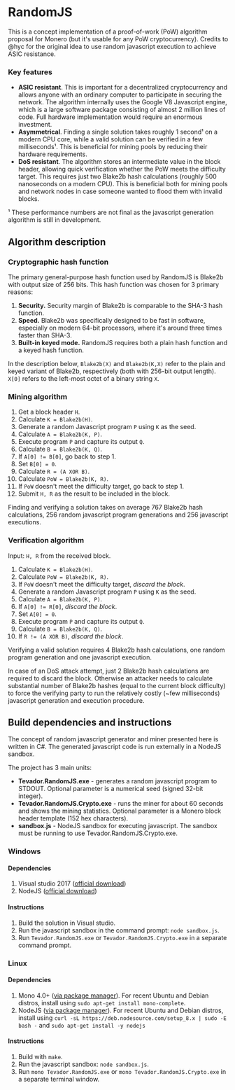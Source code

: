 # RandomJS
This is a concept implementation of a proof-of-work (PoW) algorithm proposal for Monero (but it's usable for any PoW cryptocurrency). Credits to @hyc for the original idea to use random javascript execution to achieve ASIC resistance.

### Key features
* __ASIC resistant__. This is important for a decentralized cryptocurrency and allows anyone with an ordinary computer to participate in securing the network. The algorithm internally uses the Google V8 Javascript engine, which is a large software package consisting of almost 2 million lines of code. Full hardware implementation would require an enormous investment.
* __Asymmetrical__. Finding a single solution takes roughly 1 second¹ on a modern CPU core, while a valid solution can be verified in a few milliseconds¹. This is beneficial for mining pools by reducing their hardware requirements.
* __DoS resistant__. The algorithm stores an intermediate value in the block header, allowing quick verification whether the PoW meets the difficulty target. This requires just two Blake2b hash calculations (roughly 500 nanoseconds on a modern CPU). This is beneficial both for mining pools and network nodes in case someone wanted to flood them with invalid blocks.

¹ These performance numbers are not final as the javascript generation algorithm is still in development.

## Algorithm description

### Cryptographic hash function
The primary general-purpose hash function used by RandomJS is Blake2b with output size of 256 bits. This hash function was chosen for 3 primary reasons:

1. __Security.__ Security margin of Blake2b is comparable to the SHA-3 hash function.
1. __Speed.__ Blake2b was specifically designed to be fast in software, especially on modern 64-bit processors, where it's around three times faster than SHA-3.
1. __Built-in keyed mode.__ RandomJS requires both a plain hash function and a keyed hash function.

In the description below, `Blake2b(X)` and `Blake2b(K,X)` refer to the plain and keyed variant of Blake2b, respectively (both with 256-bit output length). `X[0]` refers to the left-most octet of a binary string `X`.

### Mining algorithm
1. Get a block header `H`.
1. Calculate `K = Blake2b(H)`.
1. Generate a random Javascript program `P` using `K` as the seed.
1. Calculate `A = Blake2b(K, P)`.
1. Execute program `P` and capture its output `Q`.
1. Calculate `B = Blake2b(K, Q)`.
1. If `A[0] != B[0]`, go back to step 1.
1. Set `B[0] = 0`.
1. Calculate `R = (A XOR B)`.
1. Calculate `PoW = Blake2b(K, R)`.
1. If `PoW` doesn't meet the difficulty target, go back to step 1.
1. Submit `H, R` as the result to be included in the block.

Finding and verifying a solution takes on average 767 Blake2b hash calculations, 256 random javascript program generations and 256 javascript executions.

### Verification algorithm
Input: `H, R` from the received block.
1. Calculate `K = Blake2b(H)`.
1. Calculate `PoW = Blake2b(K, R)`.
1. If `PoW` doesn't meet the difficulty target, _discard the block_.
1. Generate a random Javascript program `P` using `K` as the seed.
1. Calculate `A = Blake2b(K, P)`.
1. If `A[0] != R[0]`, _discard the block_.
1. Set `A[0] = 0`.
1. Execute program `P` and capture its output `Q`.
1. Calculate `B = Blake2b(K, Q)`.
1. If `R != (A XOR B)`, _discard the block_.

Verifying a valid solution requires 4 Blake2b hash calculations, one random program generation and one javascript execution.

In case of an DoS attack attempt, just 2 Blake2b hash calculations are required to discard the block. Otherwise an attacker needs to calculate substantial number of Blake2b hashes (equal to the current block difficulty) to force the verifying party to run the relatively costly (~few milliseconds) javascript generation and execution procedure.

## Build dependencies and instructions
The concept of random javascript generator and miner presented here is written in C#. The generated javascript code is run externally in a NodeJS sandbox.

The project has 3 main units:

* __Tevador.RandomJS.exe__ - generates a random javascript program to STDOUT. Optional parameter is a numerical seed (signed 32-bit integer).
* __Tevador.RandomJS.Crypto.exe__ - runs the miner for about 60 seconds and shows the mining statistics. Optional parameter is a Monero block header template (152 hex characters).
* __sandbox.js__ - NodeJS sandbox for executing javascript. The sandbox must be running to use Tevador.RandomJS.Crypto.exe.

### Windows
#### Dependencies
1. Visual studio 2017 ([official download](https://www.visualstudio.com/downloads/))
1. NodeJS ([official download](https://nodejs.org/en/download))

#### Instructions
1. Build the solution in Visual studio.
1. Run the javascript sandbox in the command prompt: `node sandbox.js`.
1. Run `Tevador.RandomJS.exe` or `Tevador.RandomJS.Crypto.exe` in a separate command prompt.

### Linux
#### Dependencies
1. Mono 4.0+ ([via package manager](http://www.mono-project.com/download/stable/#download-lin)). For recent Ubuntu and Debian distros, install using `sudo apt-get install mono-complete`.
1. NodeJS ([via package manager](https://nodejs.org/en/download/package-manager/)). For recent Ubuntu and Debian distros, install using `curl -sL https://deb.nodesource.com/setup_8.x | sudo -E bash -` and `sudo apt-get install -y nodejs`

#### Instructions
1. Build with `make`.
1. Run the javascript sandbox: `node sandbox.js`.
1. Run `mono Tevador.RandomJS.exe` or `mono Tevador.RandomJS.Crypto.exe` in a separate terminal window.
